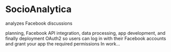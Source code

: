 # SocioAnalytica
analyzes Facebook discussions

 planning, Facebook API integration, data processing, app development, and finally deployment
 OAuth2 so users can log in with their Facebook accounts and grant your app the required permissions
 In work...
